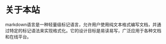 # 关于本站

markdown语言是一种轻量级标记语言，允许用户使用纯文本格式编写文档，并通过特定的标记语法来实现格式化。它的设计目标是易读易写，广泛应用于各种文档和在线平台。


<Icon icon="devicon-plain:cplusplus"/>
<Icon icon="fa7-brands:python" href="https://www.python.org/"/>
<Icon icon="fa7-brands:java" href="https://www.java.com/"/>
<Icon icon="fa7-brands:js-square" href="https://www.javascript.com/"/>
<Icon icon="fa7-brands:html5" href="https://www.w3.org/html/"/>
<Icon icon="fa7-brands:css" href="https://www.w3.org/Style/CSS/"/>
<Icon icon="fa7-brands:golang" href="https://go.dev/"/>
<Icon icon="fa7-brands:rust" href="https://www.rust-lang.org/"/>
<Icon icon="fa7-brands:php" href="https://www.php.net/"/>
<Icon icon="fa7-brands:tex" href="https://www.latex-project.org/"/>

<Icon icon="devicon-plain:vscode" href="https://code.visualstudio.com/"/>
<Icon icon="fa7-brands:linux" href="https://www.linux.org/"/>
<Icon icon="fa7-brands:ubuntu" href="https://ubuntu.com/"/>
<Icon icon="fa7-brands:git-alt" href="https://git-scm.com/"/>
<Icon icon="fa7-brands:google" href="https://www.google.com/"/>
<Icon icon="fa7-brands:github" href="https://github.com/"/>
<Icon icon="devicon-plain:bash" href="https://www.gnu.org/software/bash/"/>
<Icon icon="fa7-brands:docker" href="https://www.docker.com/"/>
<Icon icon="fa7-brands:chrome" href="https://www.google.com/chrome/"/>

<Icon icon="fa7-brands:android" href="https://www.android.com/"/>


<Icon icon="devicon-plain:matlab" href="https://www.mathworks.com/products/matlab.html"/>

<Icon icon="fa7-brands:markdown" href="https://daringfireball.net/projects/markdown/"/>

<Icon icon="fa7-brands:openai" href="https://openai.com/"/>

<Icon icon="fa7-brands:wikipedia-w" href="https://www.wikipedia.org/"/>

<Icon icon="fa7-brands:bilibili" href="https://www.bilibili.com/"/>

<Icon icon="fa7-brands:qq" href="https://www.qq.com/"/>

<Icon icon="fa7-brands:weixin" href="https://weixin.qq.com/"/>

<Icon icon="fa7-brands:x-twitter" href="https://x.com/"/>

<Icon icon="fa7-brands:apple" href="https://www.apple.com/"/>

<Icon icon="fa7-brands:youtube" href="https://www.youtube.com/"/>

<Icon icon="fa7-brands:stack-overflow" href="https://stackoverflow.com/"/>

<Icon icon="fa7-brands:steam" href="https://www.steampowered.com/"/>

<Icon icon="fa7-brands:weibo" href="https://www.weibo.com/"/>

<Icon icon="simple-icons:nvidia" href="https://www.nvidia.com/"/>